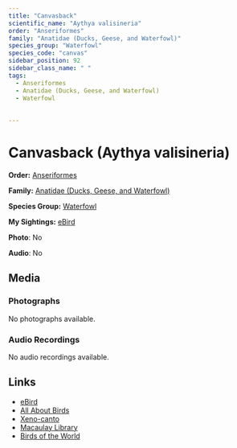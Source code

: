 ```yaml
---
title: "Canvasback"
scientific_name: "Aythya valisineria"
order: "Anseriformes"
family: "Anatidae (Ducks, Geese, and Waterfowl)"
species_group: "Waterfowl"
species_code: "canvas"
sidebar_position: 92
sidebar_class_name: " "
tags: 
  - Anseriformes
  - Anatidae (Ducks, Geese, and Waterfowl)
  - Waterfowl
  
  
---
```


# Canvasback (Aythya valisineria)

**Order:** [Anseriformes](/tags/anseriformes)

**Family:** [Anatidae (Ducks, Geese, and Waterfowl)](/tags/anatidae-ducks-geese-and-waterfowl)

**Species Group:** [Waterfowl](/tags/waterfowl)

**My Sightings:** [eBird](https://ebird.org/lifelist?r=world&time=life&spp=canvas)

**Photo**: No 

**Audio**: No

## Media
### Photographs
No photographs available.

### Audio Recordings
No audio recordings available.

## Links
* [eBird](https://ebird.org/species/canvas) 
* [All About Birds](https://www.allaboutbirds.org/guide/canvas) 
* [Xeno-canto](https://www.xeno-canto.org/species/aythya-valisineria) 
* [Macaulay Library](https://search.macaulaylibrary.org/catalog?taxonCode=canvas&sort=rating_rank_desc)
* [Birds of the World](https://birdsoftheworld.org/bow/species/canvas)
